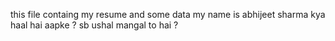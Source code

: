 this file containg my resume and some data 
my name is abhijeet sharma 
kya haal hai aapke ?
sb ushal mangal to hai ?
